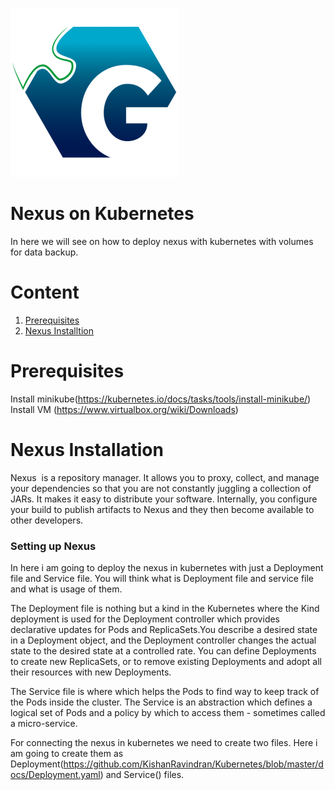 ![Logo](https://github.com/KishanRavindran/Kubernetes/blob/master/GeppettoIcon.png?raw=true"Logo")

# Nexus on Kubernetes
   In here we will see on how to deploy nexus with kubernetes with volumes for data backup.

# Content
1. [Prerequisites](#prerequisites)
1. [Nexus Installtion](#nexus-installation)

# Prerequisites
 Install minikube(https://kubernetes.io/docs/tasks/tools/install-minikube/)<br/>
 Install VM (https://www.virtualbox.org/wiki/Downloads)
 
# Nexus Installation<br/>
   Nexus  is a repository manager. It allows you to proxy, collect, and manage your dependencies so that you are not constantly juggling a collection of JARs. It makes it easy to distribute your software. Internally, you configure your build to publish artifacts to Nexus and they then become available to other developers.<br/> 
   
### Setting up Nexus<br/>
 In here i am going to deploy the nexus in kubernetes with just a Deployment file and Service file. You will think what is Deployment file and service file and what is usage of them. 
 
  The Deployment file is nothing but a kind in the Kubernetes where the Kind deployment is used for the Deployment controller which provides declarative updates for Pods and ReplicaSets.You describe a desired state in a Deployment object, and the Deployment controller changes the actual state to the desired state at a controlled rate. You can define Deployments to create new ReplicaSets, or to remove existing Deployments and adopt all their resources with new Deployments.
  
  The Service file is where which helps the Pods to find way to keep track of the Pods inside the cluster. The Service is an abstraction which defines a logical set of Pods and a policy by which to access them - sometimes called a micro-service.
  
  For connecting the nexus in kubernetes we need to create two files. Here i am going to create them as Deployment(https://github.com/KishanRavindran/Kubernetes/blob/master/docs/Deployment.yaml) and Service() files.
  
  

